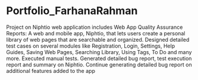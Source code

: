 # Portfolio_FarhanaRahman
Project on Niphtio web application includes Web App Quality Assurance Reports: 
A web and mobile app, Niphtio, that lets users create a personal library of web pages that are searchable and organized. Designed detailed test cases on several modules like Registration, Login, Settings, Help Guides, Saving Web Pages, Searching Library, Using Tags, To Do and many more. Executed manual tests. Generated detailed bug report, test execution report and summary on Niphtio.
Continue generating detailed bug report on additional features added to the app 
